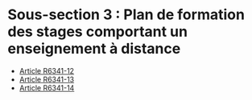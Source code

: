 # Sous-section 3 : Plan de formation des stages comportant un enseignement à distance

* [Article R6341-12](./LEGIARTI000018522513.md)
* [Article R6341-13](./LEGIARTI000018522511.md)
* [Article R6341-14](./LEGIARTI000018522509.md)
